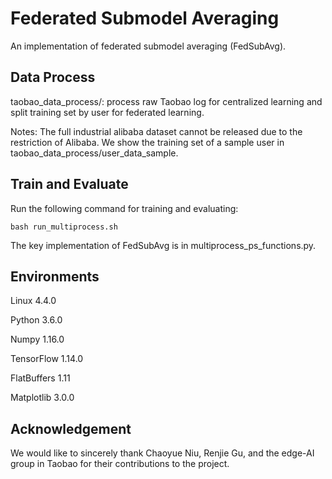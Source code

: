 # Federated Submodel Averaging
An implementation of federated submodel averaging (FedSubAvg).

## Data Process
taobao_data_process/: process raw Taobao log for centralized learning and split training set by user for federated learning. 

Notes: The full industrial alibaba dataset cannot be released due to the restriction of Alibaba. We show the training set of a sample user in taobao_data_process/user_data_sample. 

## Train and Evaluate
Run the following command for training and evaluating:
```shell
bash run_multiprocess.sh
```

The key implementation of FedSubAvg is in multiprocess_ps_functions.py.


## Environments

Linux  4.4.0

Python 3.6.0

Numpy 1.16.0

TensorFlow 1.14.0

FlatBuffers 1.11

Matplotlib 3.0.0

## Acknowledgement
We would like to sincerely thank Chaoyue Niu, Renjie Gu, and the edge-AI group in Taobao for their contributions to the project.